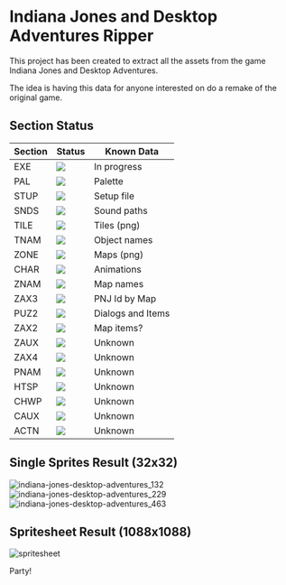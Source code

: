 # Indiana Jones and Desktop Adventures Ripper

This project has been created to extract all the assets from the game Indiana Jones and Desktop Adventures.

The idea is having this data for anyone interested on do a remake of the original game.

## Section Status

| **Section** | **Status**                                             | **Known Data**    |
|-------------|--------------------------------------------------------|-------------------|
| EXE         | ![](https://img.shields.io/badge/-DONE-green)    | In progress       |
| PAL         | ![](https://img.shields.io/badge/-DONE-green)    | Palette           |
| STUP        | ![](https://img.shields.io/badge/-DONE-green)    | Setup file        |
| SNDS        | ![](https://img.shields.io/badge/-DONE-green)    | Sound paths       |
| TILE        | ![](https://img.shields.io/badge/-DONE-green)    | Tiles (png)       |
| TNAM        | ![](https://img.shields.io/badge/-DONE-green)    | Object names      |
| ZONE        | ![](https://img.shields.io/badge/-DONE-green)    | Maps (png)        |
| CHAR        | ![](https://img.shields.io/badge/-DONE-green)    | Animations        |
| ZNAM        | ![](https://img.shields.io/badge/-DONE-green)    | Map names         |
| ZAX3        | ![](https://img.shields.io/badge/-DONE-green)   | PNJ Id by Map     |
| PUZ2        | ![](https://img.shields.io/badge/-DONE-green)            | Dialogs and Items |
| ZAX2        | ![](https://img.shields.io/badge/-PENDING-yellow)  | Map items?        |
| ZAUX        | ![](https://img.shields.io/badge/-PENDING-yellow) | Unknown           |
| ZAX4        | ![](https://img.shields.io/badge/-PENDING-yellow)   | Unknown           |
| PNAM        | ![](https://img.shields.io/badge/-PENDING-yellow)    | Unknown           |
| HTSP        | ![](https://img.shields.io/badge/-TODO-red)            | Unknown           |
| CHWP        | ![](https://img.shields.io/badge/-TODO-red)            | Unknown           |
| CAUX        | ![](https://img.shields.io/badge/-TODO-red)            | Unknown           |
| ACTN        | ![](https://img.shields.io/badge/-TODO-red)            | Unknown           |

## Single Sprites Result (32x32)

![indiana-jones-desktop-adventures_132](https://user-images.githubusercontent.com/9928578/155808763-372b42e5-fd2e-484c-b752-2d7f49602f8f.png)
![indiana-jones-desktop-adventures_229](https://user-images.githubusercontent.com/9928578/155808773-af48e3eb-af57-4bd8-87f1-ad4a89a0c8d3.png)
![indiana-jones-desktop-adventures_463](https://user-images.githubusercontent.com/9928578/155808786-882e5f2a-7bda-4e13-b84b-d8adfa605fb4.png)


## Spritesheet Result (1088x1088)

![spritesheet](https://user-images.githubusercontent.com/9928578/155807165-419f85ea-a03c-4fbb-85d7-e413431655be.png)

Party!

